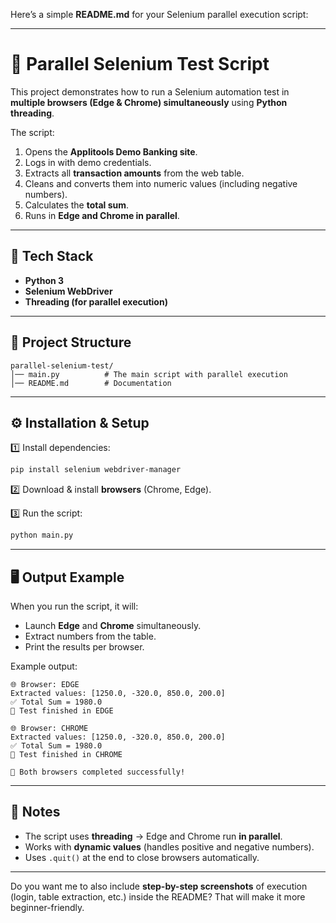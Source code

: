 Here’s a simple **README.md** for your Selenium parallel execution script:

---

# 🧪 Parallel Selenium Test Script

This project demonstrates how to run a Selenium automation test in **multiple browsers (Edge & Chrome) simultaneously** using **Python threading**.

The script:

1. Opens the **Applitools Demo Banking site**.
2. Logs in with demo credentials.
3. Extracts all **transaction amounts** from the web table.
4. Cleans and converts them into numeric values (including negative numbers).
5. Calculates the **total sum**.
6. Runs in **Edge and Chrome in parallel**.

---

## 🚀 Tech Stack

* **Python 3**
* **Selenium WebDriver**
* **Threading (for parallel execution)**

---

## 📂 Project Structure

```
parallel-selenium-test/
│── main.py          # The main script with parallel execution
│── README.md        # Documentation
```

---

## ⚙️ Installation & Setup

1️⃣ Install dependencies:

```bash
pip install selenium webdriver-manager
```

2️⃣ Download & install **browsers** (Chrome, Edge).

3️⃣ Run the script:

```bash
python main.py
```

---

## 🖥️ Output Example

When you run the script, it will:

* Launch **Edge** and **Chrome** simultaneously.
* Extract numbers from the table.
* Print the results per browser.

Example output:

```
🌐 Browser: EDGE
Extracted values: [1250.0, -320.0, 850.0, 200.0]
✅ Total Sum = 1980.0
🚀 Test finished in EDGE

🌐 Browser: CHROME
Extracted values: [1250.0, -320.0, 850.0, 200.0]
✅ Total Sum = 1980.0
🚀 Test finished in CHROME

🎉 Both browsers completed successfully!
```

---

## 🧾 Notes

* The script uses **threading** → Edge and Chrome run **in parallel**.
* Works with **dynamic values** (handles positive and negative numbers).
* Uses `.quit()` at the end to close browsers automatically.

---

Do you want me to also include **step-by-step screenshots** of execution (login, table extraction, etc.) inside the README? That will make it more beginner-friendly.

